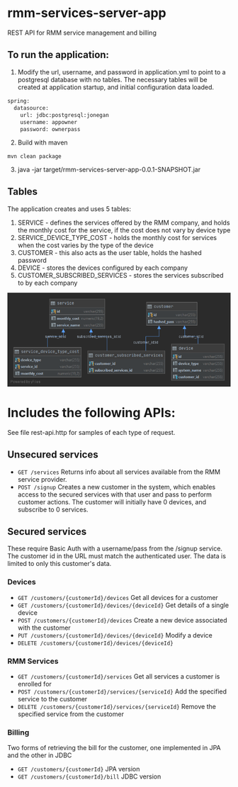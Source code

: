 # rmm-services-server-app

REST API for RMM service management and billing

## To run the application:

1. Modify the url, username, and password in application.yml to point to a postgresql database with no tables. The
   necessary tables will be created at application startup, and initial configuration data loaded.

```
spring:
  datasource:
    url: jdbc:postgresql:jonegan
    username: appowner
    password: ownerpass
```

2. Build with maven

```
mvn clean package
```

3. java -jar target/rmm-services-server-app-0.0.1-SNAPSHOT.jar

## Tables

The application creates and uses 5 tables:

1. SERVICE - defines the services offered by the RMM company, and holds the monthly cost for the service, if the cost
   does not vary by device type
2. SERVICE_DEVICE_TYPE_COST - holds the monthly cost for services when the cost varies by the type of the device
3. CUSTOMER - this also acts as the user table, holds the hashed password
4. DEVICE - stores the devices configured by each company
5. CUSTOMER_SUBSCRIBED_SERVICES - stores the services subscribed to by each company

![Tables used by the application](tables.png)

# Includes the following APIs:

See file rest-api.http for samples of each type of request.

## Unsecured services

* `GET /services`
  Returns info about all services available from the RMM service provider.
* `POST /signup`
  Creates a new customer in the system, which enables access to the secured services with that user and pass to perform
  customer actions. The customer will initially have 0 devices, and subscribe to 0 services.

## Secured services

These require Basic Auth with a username/pass from the /signup service. The customer id in the URL must match the
authenticated user. The data is limited to only this customer's data.

### Devices

* `GET /customers/{customerId}/devices`
  Get all devices for a customer
* `GET /customers/{customerId}/devices/{deviceId}`
  Get details of a single device
* `POST /customers/{customerId}/devices`
  Create a new device associated with the customer
* `PUT /customers/{customerId}/devices/{deviceId}`
  Modify a device
* `DELETE /customers/{customerId}/devices/{deviceId}`

### RMM Services

* `GET /customers/{customerId}/services`
  Get all services a customer is enrolled for
* `POST /customers/{customerId}/services/{serviceId}`
  Add the specified service to the customer
* `DELETE /customers/{customerId}/services/{serviceId}`
  Remove the specified service from the customer

### Billing

Two forms of retrieving the bill for the customer, one implemented in JPA and the other in JDBC

* `GET /customers/{customerId}`
  JPA version
* `GET /customers/{customerId}/bill`
  JDBC version
